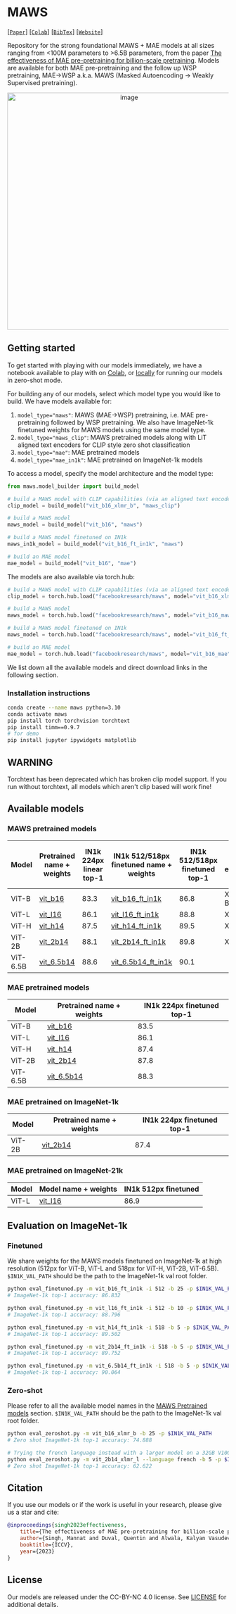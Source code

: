 # MAWS

[[`Paper`](https://arxiv.org/abs/2303.13496)] [[`Colab`](https://colab.research.google.com/github/facebookresearch/maws/blob/main/clip_example.ipynb)] [[`BibTex`](#citation)] [[`Website`](https://facebookresearch.github.io/maws/)]

Repository for the strong foundational MAWS + MAE models at all sizes ranging from <100M parameters to >6.5B parameters, from the paper [The effectiveness of MAE pre-pretraining for billion-scale pretraining](https://arxiv.org/abs/2303.13496). Models are available for both MAE pre-pretraining and the follow up WSP pretraining, MAE→WSP a.k.a. MAWS (Masked Autoencoding → Weakly Supervised pretraining).
<p align="center">
  <img width="539" alt="image" src="https://github.com/facebookresearch/maws/assets/13458796/69afa2ca-9976-4c64-9814-1f906be05e36">
</p>

## Getting started

To get started with playing with our models immediately, we have a notebook available to play with on [Colab](https://colab.research.google.com/github/facebookresearch/maws/blob/main/clip_example.ipynb), or [locally](clip_example.ipynb) for running our models in zero-shot mode.

For building any of our models, select which model type you would like to build. We have models available for:
1. `model_type="maws"`: MAWS (MAE→WSP) pretraining, i.e. MAE pre-pretraining followed by WSP pretraining. We also have ImageNet-1k finetuned weights for MAWS models using the same model type.
1. `model_type="maws_clip"`: MAWS pretrained models along with LiT aligned text encoders for CLIP style zero shot classification
1. `model_type="mae"`: MAE pretrained models
1. `model_type="mae_in1k"`: MAE pretrained on ImageNet-1k models

To access a model, specify the model architecture and the model type: 
```python
from maws.model_builder import build_model

# build a MAWS model with CLIP capabilities (via an aligned text encoder)
clip_model = build_model("vit_b16_xlmr_b", "maws_clip")

# build a MAWS model
maws_model = build_model("vit_b16", "maws")

# build a MAWS model finetuned on IN1k
maws_in1k_model = build_model("vit_b16_ft_in1k", "maws")

# build an MAE model
mae_model = build_model("vit_b16", "mae")
```

The models are also available via torch.hub:
```python
# build a MAWS model with CLIP capabilities (via an aligned text encoder)
clip_model = torch.hub.load("facebookresearch/maws", model="vit_b16_xlmr_b_maws_clip")

# build a MAWS model
maws_model = torch.hub.load("facebookresearch/maws", model="vit_b16_maws")

# build a MAWS model finetuned on IN1k
maws_model = torch.hub.load("facebookresearch/maws", model="vit_b16_ft_in1k_maws")

# build an MAE model
mae_model = torch.hub.load("facebookresearch/maws", model="vit_b16_mae")
```

We list down all the available models and direct download links in the following section.

### Installation instructions

```bash
conda create --name maws python=3.10
conda activate maws
pip install torch torchvision torchtext
pip install timm==0.9.7
# for demo
pip install jupyter ipywidgets matplotlib
```
## WARNING
Torchtext has been deprecated which has broken clip model support. If you run without torchtext, all models which aren't clip based will work fine!


## Available models
### MAWS pretrained models

Model | Pretrained name + weights | IN1k 224px linear top-1 | IN1k 512/518px finetuned name + weights | IN1k 512/518px finetuned top-1 | Text encoder | 0-Shot name + weights | IN1k 224px 0-shot top-1
--- | --- | --- | --- | --- | --- | --- | ---
ViT-B | [vit_b16](https://dl.fbaipublicfiles.com/maws/pretrain/maws/vit_b16.pt) | 83.3 | [vit_b16_ft_in1k](https://dl.fbaipublicfiles.com/maws/finetune/in1k/maws/vit_b16_512.pt) | 86.8 | XLMR-B | [vit_b16_xlmr_b](https://dl.fbaipublicfiles.com/maws/pretrain/clip/vit_b16_xlmr_b.pt) | 74.9
ViT-L | [vit_l16](https://dl.fbaipublicfiles.com/maws/pretrain/maws/vit_l16.pt) | 86.1 | [vit_l16_ft_in1k](https://dl.fbaipublicfiles.com/maws/finetune/in1k/maws/vit_l16_512.pt) | 88.8 | XLMR-L | [vit_l16_xlmr_l](https://dl.fbaipublicfiles.com/maws/pretrain/clip/vit_l16_xlmr_l.pt) | 79.7
ViT-H | [vit_h14](https://dl.fbaipublicfiles.com/maws/pretrain/maws/vit_h14.pt) | 87.5 | [vit_h14_ft_in1k](https://dl.fbaipublicfiles.com/maws/finetune/in1k/maws/vit_h14_518.pt) | 89.5 | XLMR-L | [vit_h14_xlmr_l](https://dl.fbaipublicfiles.com/maws/pretrain/clip/vit_h14_xlmr_l.pt) | 81.1
ViT-2B | [vit_2b14](https://dl.fbaipublicfiles.com/maws/pretrain/maws/vit_2b14.pt) | 88.1 | [vit_2b14_ft_in1k](https://dl.fbaipublicfiles.com/maws/finetune/in1k/maws/vit_2b14_518.pt) | 89.8 | XLMR-L | [vit_2b14_xlmr_l](https://dl.fbaipublicfiles.com/maws/pretrain/clip/vit_2b14_xlmr_l.pt) | 82.1
ViT-6.5B | [vit_6.5b14](https://dl.fbaipublicfiles.com/maws/pretrain/maws/vit_6.5b14.pt) | 88.6 | [vit_6.5b14_ft_in1k](https://dl.fbaipublicfiles.com/maws/finetune/in1k/maws/vit_6.5b14_518.pt) | 90.1

### MAE pretrained models

Model | Pretrained name + weights | IN1k 224px finetuned top-1
--- | --- | ---
ViT-B | [vit_b16](https://dl.fbaipublicfiles.com/maws/pretrain/mae/vit_b16.pt) | 83.5
ViT-L | [vit_l16](https://dl.fbaipublicfiles.com/maws/pretrain/mae/vit_l16.pt) | 86.1
ViT-H | [vit_h14](https://dl.fbaipublicfiles.com/maws/pretrain/mae/vit_h14.pt) | 87.4
ViT-2B | [vit_2b14](https://dl.fbaipublicfiles.com/maws/pretrain/mae/vit_2b14.pt) | 87.8
ViT-6.5B | [vit_6.5b14](https://dl.fbaipublicfiles.com/maws/pretrain/mae/vit_6.5b14.pt) | 88.3

### MAE pretrained on ImageNet-1k

Model | Pretrained name + weights | IN1k 224px finetuned top-1
--- | --- | ---
ViT-2B | [vit_2b14](https://dl.fbaipublicfiles.com/maws/pretrain/mae_in1k/vit_2b14.pt) | 87.4

### MAE pretrained on ImageNet-21k

Model | Model name + weights | IN1k 512px finetuned
--- | --- | ---
ViT-L | [vit_l16](https://dl.fbaipublicfiles.com/maws/pretrain/mae_in21k/vit_l16.pt) | 86.9

## Evaluation on ImageNet-1k

### Finetuned
We share weights for the MAWS models finetuned on ImageNet-1k at high resolution (512px for ViT-B, ViT-L and 518px for ViT-H, ViT-2B, ViT-6.5B). `$IN1K_VAL_PATH` should be the path to the ImageNet-1k val root folder.

```bash
python eval_finetuned.py -m vit_b16_ft_in1k -i 512 -b 25 -p $IN1K_VAL_PATH
# ImageNet-1k top-1 accuracy: 86.832

python eval_finetuned.py -m vit_l16_ft_in1k -i 512 -b 10 -p $IN1K_VAL_PATH
# ImageNet-1k top-1 accuracy: 88.796

python eval_finetuned.py -m vit_h14_ft_in1k -i 518 -b 5 -p $IN1K_VAL_PATH
# ImageNet-1k top-1 accuracy: 89.502

python eval_finetuned.py -m vit_2b14_ft_in1k -i 518 -b 5 -p $IN1K_VAL_PATH
# ImageNet-1k top-1 accuracy: 89.752

python eval_finetuned.py -m vit_6.5b14_ft_in1k -i 518 -b 5 -p $IN1K_VAL_PATH
# ImageNet-1k top-1 accuracy: 90.064
```

### Zero-shot
Please refer to all the available model names in the [MAWS Pretrained models](#maws-pretrained-models) section. `$IN1K_VAL_PATH` should be the path to the ImageNet-1k val root folder.

```bash
python eval_zeroshot.py -m vit_b16_xlmr_b -b 25 -p $IN1K_VAL_PATH
# Zero shot ImageNet-1k top-1 accuracy: 74.888

# Trying the french language instead with a larger model on a 32GB V100
python eval_zeroshot.py -m vit_2b14_xlmr_l --language french -b 5 -p $IN1K_VAL_PATH
# Zero shot ImageNet-1k top-1 accuracy: 62.622
```

## Citation

If you use our models or if the work is useful in your research, please give us a star and cite:

```bibtex
@inproceedings{singh2023effectiveness,
    title={The effectiveness of MAE pre-pretraining for billion-scale pretraining},
    author={Singh, Mannat and Duval, Quentin and Alwala, Kalyan Vasudev and Fan, Haoqi and Aggarwal, Vaibhav and Adcock, Aaron and Joulin, Armand and Doll{\'a}r, Piotr and Feichtenhofer, Christoph and Girshick, Ross and Girdhar, Rohit and Misra, Ishan},
    booktitle={ICCV},
    year={2023}
}
```

## License
Our models are released under the CC-BY-NC 4.0 license. See [LICENSE](LICENSE) for additional details.
